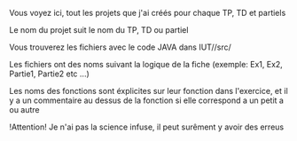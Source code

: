 Vous voyez ici, tout les projets que j'ai créés pour chaque TP, TD et partiels


Le nom du projet suit le nom du TP, TD ou partiel

Vous trouverez les fichiers avec le code JAVA dans IUT/<projet>/src/

Les fichiers ont des noms suivant la logique de la fiche (exemple: Ex1, Ex2, Partie1, Partie2 etc ...)

Les noms des fonctions sont éxplicites sur leur fonction dans l'exercice, et il y a un commentaire au dessus de la fonction si elle correspond a un petit a ou autre


!Attention! Je n'ai pas la science infuse, il peut surêment y avoir des erreus
